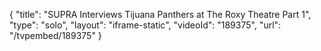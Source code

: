 {
    "title": "SUPRA Interviews Tijuana Panthers at The Roxy Theatre Part 1",
    "type": "solo",
    "layout": "iframe-static",
    "videoId": "189375",
    "url": "\/tvpembed\/189375"
}